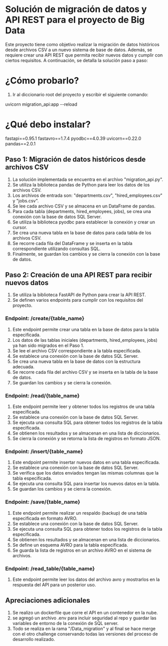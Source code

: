 
# Solución de migración de datos y API REST para el proyecto de Big Data
Este proyecto tiene como objetivo realizar la migración de datos históricos desde archivos CSV a un nuevo sistema de base de datos. Además, se requiere crear una API REST que permita recibir nuevos datos y cumplir con ciertos requisitos. A continuación, se detalla la solución paso a paso:

# ¿Cómo probarlo?

1. Ir al diccionario root del proyecto y escribir el siguiente comando:

uvicorn migration_api:app --reload

#  ¿Qué debo instalar?

fastapi==0.95.1
fastavro==1.7.4
pyodbc==4.0.39
uvicorn==0.22.0
pandas==2.0.1


## Paso 1: Migración de datos históricos desde archivos CSV
1. La solución implementada se encuentra en el archivo "migration_api.py".
2. Se utiliza la biblioteca pandas de Python para leer los datos de los archivos CSV.
3. Los archivos de entrada son: "departments.csv", "hired_employees.csv" y "jobs.csv".
4. Se lee cada archivo CSV y se almacena en un DataFrame de pandas.
5. Para cada tabla (departments, hired_employees, jobs), se crea una conexión con la base de datos SQL Server.
6. Se utiliza la biblioteca pyodbc para establecer la conexión y crear un cursor.
7. Se crea una nueva tabla en la base de datos para cada tabla de los archivos CSV.
8. Se recorre cada fila del DataFrame y se inserta en la tabla correspondiente utilizando consultas SQL.
9. Finalmente, se guardan los cambios y se cierra la conexión con la base de datos.

## Paso 2: Creación de una API REST para recibir nuevos datos
1. Se utiliza la biblioteca FastAPI de Python para crear la API REST.
2. Se definen varios endpoints para cumplir con los requisitos del proyecto.

### Endpoint: /create/{table_name}
1. Este endpoint permite crear una tabla en la base de datos para la tabla especificada.
2. Los datos de las tablas iniciales (departments, hired_employees, jobs) ya han sido migrados en el Paso 1.
3. Se lee el archivo CSV correspondiente a la tabla especificada.
4. Se establece una conexión con la base de datos SQL Server.
5. Se crea una nueva tabla en la base de datos con la estructura adecuada.
6. Se recorre cada fila del archivo CSV y se inserta en la tabla de la base de datos.
7. Se guardan los cambios y se cierra la conexión.

### Endpoint: /read/{table_name}
1. Este endpoint permite leer y obtener todos los registros de una tabla especificada.
2. Se establece una conexión con la base de datos SQL Server.
3. Se ejecuta una consulta SQL para obtener todos los registros de la tabla especificada.
4. Se obtienen los resultados y se almacenan en una lista de diccionarios.
5. Se cierra la conexión y se retorna la lista de registros en formato JSON.

### Endpoint: /insert/{table_name}
1. Este endpoint permite insertar nuevos datos en una tabla especificada.
2. Se establece una conexión con la base de datos SQL Server.
3. Se verifica que los datos enviados tengan las mismas columnas que la tabla especificada.
4. Se ejecuta una consulta SQL para insertar los nuevos datos en la tabla.
5. Se guardan los cambios y se cierra la conexión.

### Endpoint: /save/{table_name}
1. Este endpoint permite realizar un respaldo (backup) de una tabla especificada en formato AVRO.
2. Se establece una conexión con la base de datos SQL Server.
3. Se ejecuta una consulta SQL para obtener todos los registros de la tabla especificada.
4. Se obtienen los resultados y se almacenan en una lista de diccionarios.
5. Se define un esquema AVRO para la tabla especificada.
6. Se guarda la lista de registros en un archivo AVRO en el sistema de archivos.

### Endpoint: /read_table/{table_name}
1. Este endpoint permite leer los datos del archivo avro
y mostrarlos en la respuesta del API para un posterior uso.

## Apreciaciones adicionales

1. Se realizo un dockerfile que corre el API en un contenedor en la nube.
2. se agregó un archivo .env para incluir seguridad al repo y guardar las variables de entorno
de la conexión de SQL server.
3. Todo se realiza en la rama "/Data_migration" y al final se hace merge con el 
otro challenge conservando todas las versiones del proceso de desarrollo realizado.